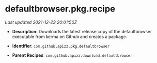 # defaultbrowser.pkg.recipe

_Last updated 2021-12-23 20:01:50Z_

- **Description**: Downloads the latest release copy of the defaultbrowser executable from kerma on Github and creates a package.

- **Identifier**: `com.github.apizz.pkg.defaultbrowser`

- **Parent Recipes**: `com.github.apizz.download.defaultbrowser`
